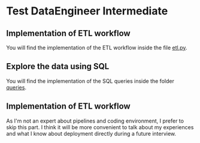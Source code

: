 # Test DataEngineer Intermediate

## Implementation of ETL workflow

You will find the implementation of the ETL workflow inside the file [etl.py](https://github.com/ConanGuy/Fulll_DataEngineer_Intermediate/blob/master/etl.py).

## Explore the data using SQL

You will find the implementation of the SQL queries inside the folder [queries](https://github.com/ConanGuy/Fulll_DataEngineer_Intermediate/tree/master/queries).

## Implementation of ETL workflow

As I'm not an expert about pipelines and coding environment, I prefer to skip this part. I think it will be more convenient to talk about my experiences and what I know about deployment directly during a future interview.